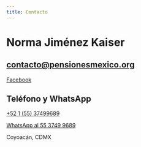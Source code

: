 ```yaml
---
title: Contacto
---
```


# Norma Jiménez Kaiser

## contacto@pensionesmexico.org
[Facebook](https://www.facebook.com/Pensiones-M%C3%A9xico-600957133574453/?modal=admin_todo_tour)

## Teléfono y WhatsApp
[+52 1 (55) 37499689](tel:+5215537499689)

[WhatsApp al 55 3749 9689](tel:+5215537499689)

Coyoacán, CDMX









